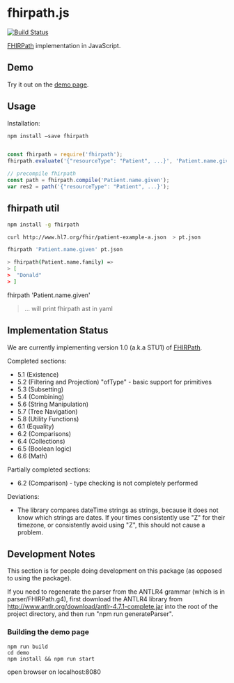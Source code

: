 # fhirpath.js

[![Build Status](https://travis-ci.org/lhncbc/fhirpath.js.svg?branch=master)](https://travis-ci.org/lhncbc/fhirpath.js)

[FHIRPath](http://hl7.org/fhirpath/) implementation in JavaScript.

## Demo
Try it out on the [demo page](https://lhncbc.github.io/fhirpath.js/).


## Usage

Installation:

```sh
npm install –save fhirpath
```

```js

const fhirpath = require('fhirpath');
fhirpath.evaluate('{"resourceType": "Patient", ...}', 'Patient.name.given');

// precompile fhirpath
const path = fhirpath.compile('Patient.name.given');
var res2 = path('{"resourceType": "Patient", ...}');

```


## fhirpath util

```sh
npm install -g fhirpath

curl http://www.hl7.org/fhir/patient-example-a.json  > pt.json

fhirpath 'Patient.name.given' pt.json

> fhirpath(Patient.name.family) =>
> [
>  "Donald"
> ]
```
fhirpath 'Patient.name.given'

> ... will print fhirpath ast in yaml


## Implementation Status

We are currently implementing version 1.0 (a.k.a STU1) of
[FHIRPath](http://hl7.org/fhirpath/).

Completed sections:
- 5.1 (Existence)
- 5.2 (Filtering and Projection) "ofType" - basic support for primitives
- 5.3 (Subsetting)
- 5.4 (Combining)
- 5.6 (String Manipulation)
- 5.7 (Tree Navigation)
- 5.8 (Utility Functions)
- 6.1 (Equality)
- 6.2 (Comparisons)
- 6.4 (Collections)
- 6.5 (Boolean logic)
- 6.6 (Math)

Partially completed sections:
- 6.2 (Comparison) - type checking is not completely performed

Deviations:
- The library compares dateTime strings as strings, because it does not know
  which strings are dates.  If your times consistently use "Z" for their
  timezone, or consistently avoid using "Z", this should not cause a problem.

## Development Notes

This section is for people doing development on this package (as opposed to
using the package).

If you need to regenerate the parser from the ANTLR4 grammar (which is in
parser/FHIRPath.g4), first download the
ANTLR4 library from http://www.antlr.org/download/antlr-4.7.1-complete.jar into
the root of the project directory, and then run "npm run generateParser".


### Building the demo page

```
npm run build
cd demo
npm install && npm run start
```

open browser on localhost:8080
